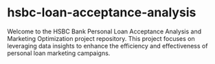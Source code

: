 # hsbc-loan-acceptance-analysis
Welcome to the HSBC Bank Personal Loan Acceptance Analysis and Marketing Optimization project repository. This project focuses on leveraging data insights to enhance the efficiency and effectiveness of personal loan marketing campaigns.
